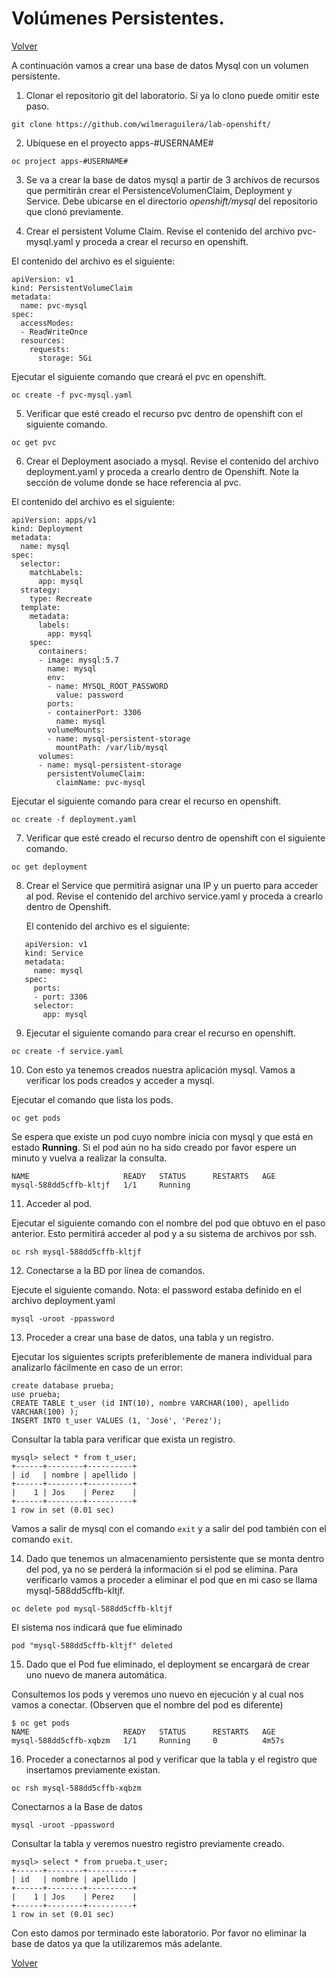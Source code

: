 # Volúmenes Persistentes.

[Volver](../README.md)

A continuación vamos a crear una base de datos Mysql con un volumen persistente.

1. Clonar el repositorio git del laboratorio. Si ya lo clono puede omitir este paso.

```
git clone https://github.com/wilmeraguilera/lab-openshift/
```
2. Ubíquese en el proyecto apps-#USERNAME#

```
oc project apps-#USERNAME#
```
 
3. Se va a crear la base de datos mysql a partir de 3 archivos de recursos que permitirán crear el PersistenceVolumenClaim, Deployment y Service. Debe ubicarse en el directorio *openshift/mysql* del repositorio que clonó previamente. 

4. Crear el persistent Volume Claim. Revise el contenido del archivo pvc-mysql.yaml y proceda a crear el recurso en openshift.

El contenido del archivo es el siguiente:
```
apiVersion: v1
kind: PersistentVolumeClaim
metadata:
  name: pvc-mysql
spec:
  accessModes:
  - ReadWriteOnce
  resources:
    requests:
      storage: 5Gi

```

Ejecutar el siguiente comando que creará el pvc en openshift.
```
oc create -f pvc-mysql.yaml 
```

5. Verificar que esté creado el recurso pvc dentro de openshift con el siguiente comando.
```
oc get pvc
```

6. Crear el Deployment asociado a mysql. Revise el contenido del archivo deployment.yaml y proceda a crearlo dentro de Openshift. Note la sección de volume donde se hace referencia al pvc.


El contenido del archivo es el siguiente:

```
apiVersion: apps/v1
kind: Deployment
metadata:
  name: mysql
spec:
  selector:
    matchLabels:
      app: mysql
  strategy:
    type: Recreate
  template:
    metadata:
      labels:
        app: mysql
    spec:
      containers:
      - image: mysql:5.7
        name: mysql
        env:
        - name: MYSQL_ROOT_PASSWORD
          value: password
        ports:
        - containerPort: 3306
          name: mysql
        volumeMounts:
        - name: mysql-persistent-storage
          mountPath: /var/lib/mysql
      volumes:
      - name: mysql-persistent-storage
        persistentVolumeClaim:
          claimName: pvc-mysql
```

Ejecutar el siguiente comando para crear el recurso en openshift.
```
oc create -f deployment.yaml
```

7. Verificar que esté creado el recurso dentro de openshift con el siguiente comando.
```
oc get deployment
```


8. Crear el Service que permitirá asignar una IP y un puerto para acceder al pod. Revise el contenido del archivo service.yaml y proceda a crearlo dentro de Openshift.
   
   El contenido del archivo es el siguiente:
   
```shell script
   apiVersion: v1
   kind: Service
   metadata:
     name: mysql
   spec:
     ports:
     - port: 3306
     selector:
       app: mysql
```
   
9. Ejecutar el siguiente comando para crear el recurso en openshift.
```
oc create -f service.yaml
```


10. Con esto ya tenemos creados nuestra aplicación mysql. Vamos a verificar los pods creados y acceder a mysql.

Ejecutar el comando que lista los pods.

```
oc get pods
```

Se espera que existe un pod cuyo nombre inicia con mysql y que está en estado __Running__. Si el pod aún no ha sido creado por favor espere un minuto y vuelva a realizar la consulta.

```shell script
NAME                     READY   STATUS      RESTARTS   AGE
mysql-588dd5cffb-kltjf   1/1     Running
```

11. Acceder al pod.

Ejecutar el siguiente comando con el nombre del pod que obtuvo en el paso anterior. Esto permitirá acceder al pod y a su sistema de archivos por ssh.

```shell script
oc rsh mysql-588dd5cffb-kltjf
```

12. Conectarse a la BD por línea de comandos.

Ejecute el siguiente comando. 
Nota: el password estaba definido en el archivo deployment.yaml 

```
mysql -uroot -ppassword
```

13. Proceder a crear una base de datos, una tabla y un registro.

Ejecutar los siguientes scripts preferiblemente de manera individual para analizarlo fácilmente en caso de un error:

``` shell script
create database prueba;
use prueba;
CREATE TABLE t_user (id INT(10), nombre VARCHAR(100), apellido VARCHAR(100) );
INSERT INTO t_user VALUES (1, 'José', 'Perez');
```

Consultar la tabla para verificar que exista un registro.
``` shell script
mysql> select * from t_user;
+------+--------+----------+
| id   | nombre | apellido |
+------+--------+----------+
|    1 | Jos    | Perez    |
+------+--------+----------+
1 row in set (0.01 sec)
```

Vamos a salir de mysql con el comando ```exit``` y a salir del pod también con el comando ```exit```.

14. Dado que tenemos un almacenamiento persistente que se monta dentro del pod, ya no se perderá la información si el pod se elimina. 
Para verificarlo vamos a proceder a eliminar el pod que en mi caso se llama mysql-588dd5cffb-kltjf.

``` shell script
oc delete pod mysql-588dd5cffb-kltjf
``` 
El sistema nos indicará que fue eliminado

```shell script
pod "mysql-588dd5cffb-kltjf" deleted
```

15. Dado que el Pod fue eliminado, el deployment se encargará de crear uno nuevo de manera automática.

Consultemos los pods y veremos uno nuevo en ejecución y al cual nos vamos a conectar. (Observen que el nombre del pod es diferente)

```shell script
$ oc get pods
NAME                     READY   STATUS      RESTARTS   AGE
mysql-588dd5cffb-xqbzm   1/1     Running     0          4m57s
```

16. Proceder a conectarnos al pod y verificar que la tabla y el registro que insertamos previamente existan.

```shell script
oc rsh mysql-588dd5cffb-xqbzm
```

Conectarnos a la Base de datos
```shell script
mysql -uroot -ppassword
```

Consultar la tabla y veremos nuestro registro previamente creado.
```shell script
mysql> select * from prueba.t_user;
+------+--------+----------+
| id   | nombre | apellido |
+------+--------+----------+
|    1 | Jos    | Perez    |
+------+--------+----------+
1 row in set (0.01 sec)

```

Con esto damos por terminado este laboratorio. Por favor no eliminar la base de datos ya que la utilizaremos más adelante.


[Volver](../README.md)






















